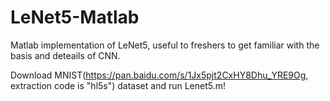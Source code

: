 # LeNet5-Matlab
Matlab implementation of LeNet5, useful to freshers to get familiar with the basis and deteails of CNN.

Download MNIST(https://pan.baidu.com/s/1Jx5pjt2CxHY8Dhu_YRE9Og, extraction code is "hl5s") dataset and run Lenet5.m!
